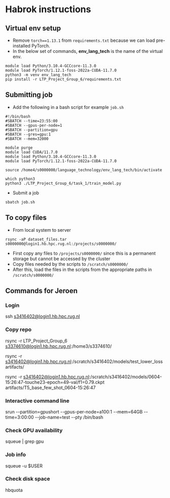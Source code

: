 # Habrok instructions

## Virtual env setup
* Remove `torch==1.13.1` from `requirements.txt` because we can load pre-installed PyTorch.
* In the below set of commands, **env_lang_tech** is the name of the virtual env.
```
module load Python/3.10.4-GCCcore-11.3.0
module load PyTorch/1.12.1-foss-2022a-CUDA-11.7.0
python3 -m venv env_lang_tech
pip install -r LTP_Project_Group_6/requirements.txt
```

## Submitting job
* Add the following in a bash script for example `job.sh`
```
#!/bin/bash
#SBATCH --time=23:55:00
#SBATCH --gpus-per-node=1
#SBATCH --partition=gpu
#SBATCH --gres=gpu:1
#SBATCH --mem=32000

module purge
module load CUDA/11.7.0
module load Python/3.10.4-GCCcore-11.3.0
module load PyTorch/1.12.1-foss-2022a-CUDA-11.7.0

source /home4/s0000000/language_technology/env_lang_tech/bin/activate

which python3
python3 ./LTP_Project_Group_6/task_1/train_model.py
```
* Submit a job
```
sbatch job.sh
```

## To copy files
* From local system to server
```
rsync -aP dataset_files.tar s0000000@login1.hb.hpc.rug.nl:/projects/s0000000/
```
* First copy any files to `/projects/s0000000/` since this is a permanent storage but cannot be accessed by the cluster
* Copy files needed by the scripts to `/scratch/s0000000/`
* After this, load the files in the scripts from the appropriate paths in `/scratch/s0000000/`

## Commands for Jeroen

### Login
ssh s3416402@login1.hb.hpc.rug.nl

### Copy repo
rsync -r LTP_Project_Group_6 s3374610@login1.hb.hpc.rug.nl:/home3/s3374610/

rsync -r s3416402@login1.hb.hpc.rug.nl:/scratch/s3416402/models/test_lower_loss artifacts/

rsync -r s3416402@login1.hb.hpc.rug.nl:/scratch/s3416402/models/0604-15:26:47-touche23-epoch=49-val/f1=0.79.ckpt artifacts/T5_base_few_shot_0604-15:26:47



### Interactive command line
srun --partition=gpushort --gpus-per-node=a100:1 --mem=64GB --time=3:00:00 --job-name=test --pty /bin/bash

### Check GPU availability
squeue | grep gpu

### Job info
squeue -u $USER

### Check disk space
hbquota


